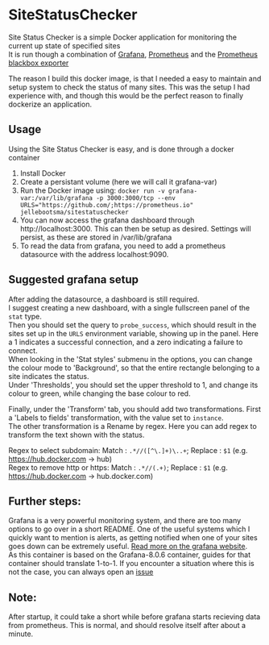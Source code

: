 # SiteStatusChecker
Site Status Checker is a simple Docker application for monitoring the current up state of specified sites\
It is run though a combination of [Grafana](https://grafana.com/), [Prometheus](https://prometheus.io/) and the [Prometheus blackbox exporter](https://github.com/prometheus/blackbox_exporter)

The reason I build this docker image, is that I needed a easy to maintain and setup system to check the status of many sites.
This was the setup I had experience with, and though this would be the perfect reason to finally dockerize an application.

## Usage
Using the Site Status Checker is easy, and is done through a docker container

1. Install Docker
2. Create a persistant volume (here we will call it grafana-var)
3. Run the Docker image using: `docker run -v grafana-var:/var/lib/grafana -p 3000:3000/tcp --env URLS="https://github.com/;https://prometheus.io" jellebootsma/sitestatuschecker`
4. You can now access the grafana dashboard through http://localhost:3000. This can then be setup as desired. Settings will persist, as these are stored in /var/lib/grafana
5. To read the data from grafana, you need to add a prometheus datasource with the address localhost:9090.


## Suggested grafana setup

After adding the datasource, a dashboard is still required.\
I suggest creating a new dashboard, with a single fullscreen panel of the `stat` type.\
Then you should set the query to `probe_success`, which should result in the sites set up in the `URLS` environment variable, showing up in the panel. Here a 1 indicates a successful connection, and a zero indicating a failure to connect. \
When looking in the 'Stat styles' submenu in the options, you can change the colour mode to 'Background', so that the entire rectangle belonging to a site indicates the status.\
Under 'Thresholds', you should set the upper threshold to 1, and change its colour to green, while changing the base colour to red.

Finally, under the 'Transform' tab, you should add two transformations. First a 'Labels to fields' transformation, with the value set to `instance`.\
The other transformation is a Rename by regex. Here you can add regex to transform the text shown with the status.

Regex to select subdomain: Match : `.*//([^\.]+)\..+`; Replace : `$1`   (e.g. https://hub.docker.com -> hub)\
Regex to remove http or https: Match : `.*//(.+)`; Replace : `$1`       (e.g. https://hub.docker.com -> hub.docker.com)


## Further steps:
Grafana is a very powerful monitoring system, and there are too many options to go over in a short README. One of the useful systems which I quickly want to mention is alerts, as getting notified when one of your sites goes down can be extremely useful. [Read more on the grafana website](https://grafana.com/docs/grafana/latest/alerting/).\
As this container is based on the Grafana-8.0.6 container, guides for that container should translate 1-to-1. If you encounter a situation where this is not the case, you can always open an [issue](https://github.com/JelleBootsma/SiteStatusChecker/issues)

## Note:
After startup, it could take a short while before grafana starts recieving data from prometheus. This is normal, and should resolve itself after about a minute.
